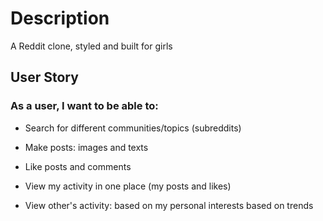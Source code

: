 
# Description
A Reddit clone, styled and built for girls

## User Story
### As a user, I want to be able to:

* Search for different communities/topics (subreddits)

* Make posts:
images 
and texts

* Like
posts 
and comments

* View my activity in one place (my posts and likes)

* View other's activity:
based on my personal interests
based on trends






